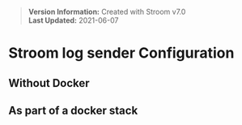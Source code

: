 > **Version Information:** Created with Stroom v7.0  
**Last Updated:** 2021-06-07

# Stroom log sender Configuration


## Without Docker


## As part of a docker stack
